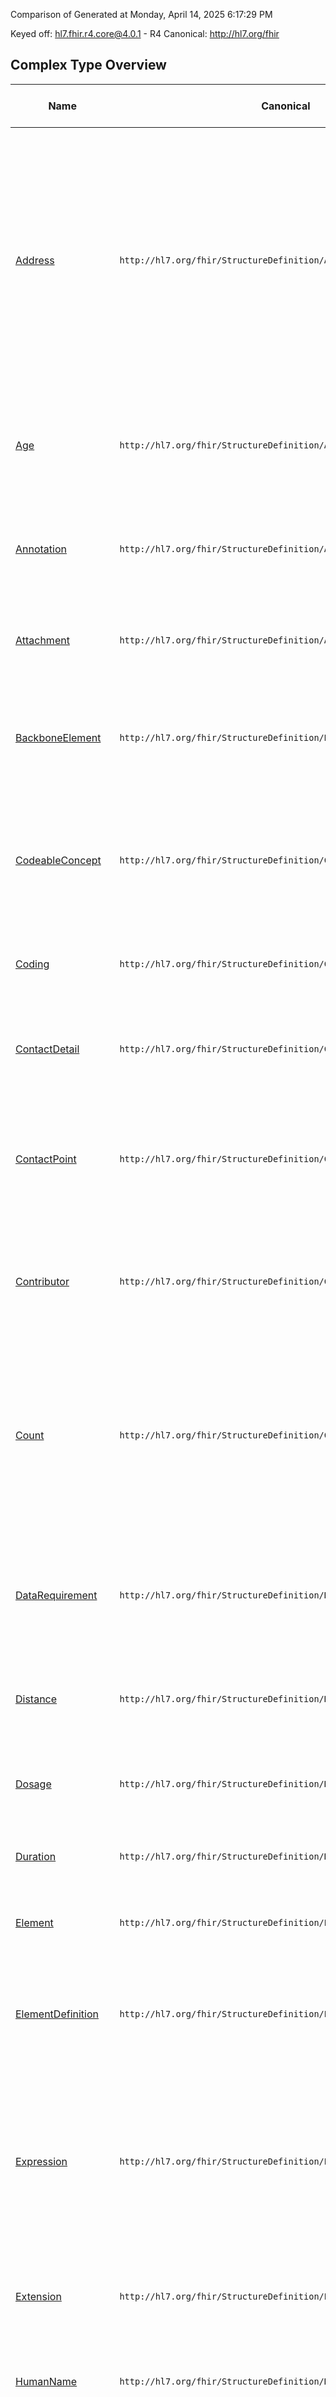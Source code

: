 Comparison of 
Generated at Monday, April 14, 2025 6:17:29 PM

Keyed off: hl7.fhir.r4.core@4.0.1 - R4
Canonical: http://hl7.org/fhir

## Complex Type Overview
| Name | Canonical | Description | Path to R2 | Path to R3 | Path to R4B | Path to R5 |
| --- | --- | --- | --- | --- | --- | --- |
| [Address](ComplexTypes/Address.md) | `http://hl7.org/fhir/StructureDefinition/Address\|4.0.1` | Base StructureDefinition for Address Type: An address expressed using postal conventions (as opposed to GPS or other location definition formats).  This data type may be used to convey addresses for use in delivering mail as well as for visiting locations which might not be valid for mail delivery.  There are a variety of postal address formats defined around the world. | ✔ | ✔ | ✔ | ✔ |
| [Age](ComplexTypes/Age.md) | `http://hl7.org/fhir/StructureDefinition/Age\|4.0.1` | Base StructureDefinition for Age Type: A duration of time during which an organism (or a process) has existed. | ✔ | ✔ | ✔ | ✔ |
| [Annotation](ComplexTypes/Annotation.md) | `http://hl7.org/fhir/StructureDefinition/Annotation\|4.0.1` | Base StructureDefinition for Annotation Type: A  text note which also  contains information about who made the statement and when. | ✔ | ✔ | ✔ | ✔ |
| [Attachment](ComplexTypes/Attachment.md) | `http://hl7.org/fhir/StructureDefinition/Attachment\|4.0.1` | Base StructureDefinition for Attachment Type: For referring to data content defined in other formats. | ✔ | ✔ | ✔ | ✔ |
| [BackboneElement](ComplexTypes/BackboneElement.md) | `http://hl7.org/fhir/StructureDefinition/BackboneElement\|4.0.1` | Base StructureDefinition for BackboneElement Type: Base definition for all elements that are defined inside a resource - but not those in a data type. | ✔ | ✔ | ✔ | ✔ |
| [CodeableConcept](ComplexTypes/CodeableConcept.md) | `http://hl7.org/fhir/StructureDefinition/CodeableConcept\|4.0.1` | Base StructureDefinition for CodeableConcept Type: A concept that may be defined by a formal reference to a terminology or ontology or may be provided by text. | ✔ | ✔ | ✔ | ✔ |
| [Coding](ComplexTypes/Coding.md) | `http://hl7.org/fhir/StructureDefinition/Coding\|4.0.1` | Base StructureDefinition for Coding Type: A reference to a code defined by a terminology system. | ✔ | ✔ | ✔ | ✔ |
| [ContactDetail](ComplexTypes/ContactDetail.md) | `http://hl7.org/fhir/StructureDefinition/ContactDetail\|4.0.1` | Base StructureDefinition for ContactDetail Type: Specifies contact information for a person or organization. |  | ✔ | ✔ | ✔ |
| [ContactPoint](ComplexTypes/ContactPoint.md) | `http://hl7.org/fhir/StructureDefinition/ContactPoint\|4.0.1` | Base StructureDefinition for ContactPoint Type: Details for all kinds of technology mediated contact points for a person or organization, including telephone, email, etc. | ✔ | ✔ | ✔ | ✔ |
| [Contributor](ComplexTypes/Contributor.md) | `http://hl7.org/fhir/StructureDefinition/Contributor\|4.0.1` | Base StructureDefinition for Contributor Type: A contributor to the content of a knowledge asset, including authors, editors, reviewers, and endorsers. |  | ✔ | ✔ | ✔ |
| [Count](ComplexTypes/Count.md) | `http://hl7.org/fhir/StructureDefinition/Count\|4.0.1` | Base StructureDefinition for Count Type: A measured amount (or an amount that can potentially be measured). Note that measured amounts include amounts that are not precisely quantified, including amounts involving arbitrary units and floating currencies. | ✔ | ✔ | ✔ | ✔ |
| [DataRequirement](ComplexTypes/DataRequirement.md) | `http://hl7.org/fhir/StructureDefinition/DataRequirement\|4.0.1` | Base StructureDefinition for DataRequirement Type: Describes a required data item for evaluation in terms of the type of data, and optional code or date-based filters of the data. |  | ✔ | ✔ | ✔ |
| [Distance](ComplexTypes/Distance.md) | `http://hl7.org/fhir/StructureDefinition/Distance\|4.0.1` | Base StructureDefinition for Distance Type: A length - a value with a unit that is a physical distance. | ✔ | ✔ | ✔ | ✔ |
| [Dosage](ComplexTypes/Dosage.md) | `http://hl7.org/fhir/StructureDefinition/Dosage\|4.0.1` | Base StructureDefinition for Dosage Type: Indicates how the medication is/was taken or should be taken by the patient. |  | ✔ | ✔ | ✔ |
| [Duration](ComplexTypes/Duration.md) | `http://hl7.org/fhir/StructureDefinition/Duration\|4.0.1` | Base StructureDefinition for Duration Type: A length of time. | ✔ | ✔ | ✔ | ✔ |
| [Element](ComplexTypes/Element.md) | `http://hl7.org/fhir/StructureDefinition/Element\|4.0.1` | Base StructureDefinition for Element Type: Base definition for all elements in a resource. | ✔ | ✔ | ✔ | ✔ |
| [ElementDefinition](ComplexTypes/ElementDefinition.md) | `http://hl7.org/fhir/StructureDefinition/ElementDefinition\|4.0.1` | Base StructureDefinition for ElementDefinition Type: Captures constraints on each element within the resource, profile, or extension. | ✔ | ✔ | ✔ | ✔ |
| [Expression](ComplexTypes/Expression.md) | `http://hl7.org/fhir/StructureDefinition/Expression\|4.0.1` | Base StructureDefinition for Expression Type: A expression that is evaluated in a specified context and returns a value. The context of use of the expression must specify the context in which the expression is evaluated, and how the result of the expression is used. |  |  | ✔ | ✔ |
| [Extension](ComplexTypes/Extension.md) | `http://hl7.org/fhir/StructureDefinition/Extension\|4.0.1` | Base StructureDefinition for Extension Type: Optional Extension Element - found in all resources. | ✔ | ✔ | ✔ | ✔ |
| [HumanName](ComplexTypes/HumanName.md) | `http://hl7.org/fhir/StructureDefinition/HumanName\|4.0.1` | Base StructureDefinition for HumanName Type: A human's name with the ability to identify parts and usage. | ✔ | ✔ | ✔ | ✔ |
| [Identifier](ComplexTypes/Identifier.md) | `http://hl7.org/fhir/StructureDefinition/Identifier\|4.0.1` | Base StructureDefinition for Identifier Type: An identifier - identifies some entity uniquely and unambiguously. Typically this is used for business identifiers. | ✔ | ✔ | ✔ | ✔ |
| [MarketingStatus](ComplexTypes/MarketingStatus.md) | `http://hl7.org/fhir/StructureDefinition/MarketingStatus\|4.0.1` | Base StructureDefinition for MarketingStatus Type: The marketing status describes the date when a medicinal product is actually put on the market or the date as of which it is no longer available. |  |  | ✔ | ✔ |
| [Meta](ComplexTypes/Meta.md) | `http://hl7.org/fhir/StructureDefinition/Meta\|4.0.1` | Base StructureDefinition for Meta Type: The metadata about a resource. This is content in the resource that is maintained by the infrastructure. Changes to the content might not always be associated with version changes to the resource. | ✔ | ✔ | ✔ | ✔ |
| [Money](ComplexTypes/Money.md) | `http://hl7.org/fhir/StructureDefinition/Money\|4.0.1` | Base StructureDefinition for Money Type: An amount of economic utility in some recognized currency. | ✔ | ✔ | ✔ | ✔ |
| [Narrative](ComplexTypes/Narrative.md) | `http://hl7.org/fhir/StructureDefinition/Narrative\|4.0.1` | Base StructureDefinition for Narrative Type: A human-readable summary of the resource conveying the essential clinical and business information for the resource. | ✔ | ✔ | ✔ | ✔ |
| [ParameterDefinition](ComplexTypes/ParameterDefinition.md) | `http://hl7.org/fhir/StructureDefinition/ParameterDefinition\|4.0.1` | Base StructureDefinition for ParameterDefinition Type: The parameters to the module. This collection specifies both the input and output parameters. Input parameters are provided by the caller as part of the $evaluate operation. Output parameters are included in the GuidanceResponse. |  | ✔ | ✔ | ✔ |
| [Period](ComplexTypes/Period.md) | `http://hl7.org/fhir/StructureDefinition/Period\|4.0.1` | Base StructureDefinition for Period Type: A time period defined by a start and end date and optionally time. | ✔ | ✔ | ✔ | ✔ |
| [Population](ComplexTypes/Population.md) | `http://hl7.org/fhir/StructureDefinition/Population\|4.0.1` | Base StructureDefinition for Population Type: A populatioof people with some set of grouping criteria. |  |  | ✔ |  |
| [ProdCharacteristic](ComplexTypes/ProdCharacteristic.md) | `http://hl7.org/fhir/StructureDefinition/ProdCharacteristic\|4.0.1` | Base StructureDefinition for ProdCharacteristic Type: The marketing status describes the date when a medicinal product is actually put on the market or the date as of which it is no longer available. |  |  | ✔ |  |
| [ProductShelfLife](ComplexTypes/ProductShelfLife.md) | `http://hl7.org/fhir/StructureDefinition/ProductShelfLife\|4.0.1` | Base StructureDefinition for ProductShelfLife Type: The shelf-life and storage information for a medicinal product item or container can be described using this class. |  |  | ✔ | ✔ |
| [Quantity](ComplexTypes/Quantity.md) | `http://hl7.org/fhir/StructureDefinition/Quantity\|4.0.1` | Base StructureDefinition for Quantity Type: A measured amount (or an amount that can potentially be measured). Note that measured amounts include amounts that are not precisely quantified, including amounts involving arbitrary units and floating currencies. | ✔ | ✔ | ✔ | ✔ |
| [Range](ComplexTypes/Range.md) | `http://hl7.org/fhir/StructureDefinition/Range\|4.0.1` | Base StructureDefinition for Range Type: A set of ordered Quantities defined by a low and high limit. | ✔ | ✔ | ✔ | ✔ |
| [Ratio](ComplexTypes/Ratio.md) | `http://hl7.org/fhir/StructureDefinition/Ratio\|4.0.1` | Base StructureDefinition for Ratio Type: A relationship of two Quantity values - expressed as a numerator and a denominator. | ✔ | ✔ | ✔ | ✔ |
| [Reference](ComplexTypes/Reference.md) | `http://hl7.org/fhir/StructureDefinition/Reference\|4.0.1` | Base StructureDefinition for Reference Type: A reference from one resource to another. | ✔ | ✔ | ✔ | ✔ |
| [RelatedArtifact](ComplexTypes/RelatedArtifact.md) | `http://hl7.org/fhir/StructureDefinition/RelatedArtifact\|4.0.1` | Base StructureDefinition for RelatedArtifact Type: Related artifacts such as additional documentation, justification, or bibliographic references. |  | ✔ | ✔ | ✔ |
| [SampledData](ComplexTypes/SampledData.md) | `http://hl7.org/fhir/StructureDefinition/SampledData\|4.0.1` | Base StructureDefinition for SampledData Type: A series of measurements taken by a device, with upper and lower limits. There may be more than one dimension in the data. | ✔ | ✔ | ✔ | ✔ |
| [Signature](ComplexTypes/Signature.md) | `http://hl7.org/fhir/StructureDefinition/Signature\|4.0.1` | Base StructureDefinition for Signature Type: A signature along with supporting context. The signature may be a digital signature that is cryptographic in nature, or some other signature acceptable to the domain. This other signature may be as simple as a graphical image representing a hand-written signature, or a signature ceremony Different signature approaches have different utilities. | ✔ | ✔ | ✔ | ✔ |
| [SubstanceAmount](ComplexTypes/SubstanceAmount.md) | `http://hl7.org/fhir/StructureDefinition/SubstanceAmount\|4.0.1` | Base StructureDefinition for SubstanceAmount Type: Chemical substances are a single substance type whose primary defining element is the molecular structure. Chemical substances shall be defined on the basis of their complete covalent molecular structure; the presence of a salt (counter-ion) and/or solvates (water, alcohols) is also captured. Purity, grade, physical form or particle size are not taken into account in the definition of a chemical substance or in the assignment of a Substance ID. |  |  |  |  |
| [Timing](ComplexTypes/Timing.md) | `http://hl7.org/fhir/StructureDefinition/Timing\|4.0.1` | Base StructureDefinition for Timing Type: Specifies an event that may occur multiple times. Timing schedules are used to record when things are planned, expected or requested to occur. The most common usage is in dosage instructions for medications. They are also used when planning care of various kinds, and may be used for reporting the schedule to which past regular activities were carried out. | ✔ | ✔ | ✔ | ✔ |
| [TriggerDefinition](ComplexTypes/TriggerDefinition.md) | `http://hl7.org/fhir/StructureDefinition/TriggerDefinition\|4.0.1` | Base StructureDefinition for TriggerDefinition Type: A description of a triggering event. Triggering events can be named events, data events, or periodic, as determined by the type element. |  | ✔ | ✔ | ✔ |
| [UsageContext](ComplexTypes/UsageContext.md) | `http://hl7.org/fhir/StructureDefinition/UsageContext\|4.0.1` | Base StructureDefinition for UsageContext Type: Specifies clinical/business/etc. metadata that can be used to retrieve, index and/or categorize an artifact. This metadata can either be specific to the applicable population (e.g., age category, DRG) or the specific context of care (e.g., venue, care setting, provider of care). |  | ✔ | ✔ | ✔ |
